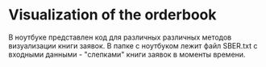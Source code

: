 # Visualization of the orderbook
В ноутбуке представлен код для различных различных методов визуализации книги заявок.
В папке с ноутбуком лежит файл SBER.txt с входными данными - "слепками" книги заявок в моменты времени.
